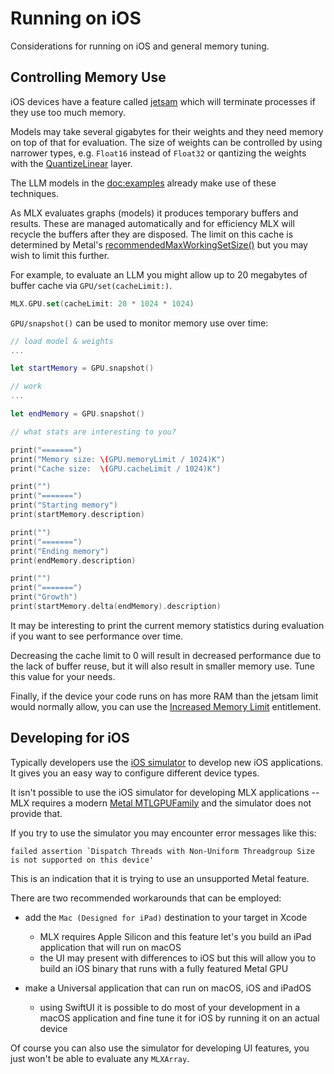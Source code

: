 # Running on iOS

Considerations for running on iOS and general memory tuning.

## Controlling Memory Use

iOS devices have a feature called [jetsam](https://developer.apple.com/documentation/xcode/identifying-high-memory-use-with-jetsam-event-reports) 
which will terminate processes if they use too much memory.

Models may take several gigabytes for their weights and they need memory on 
top of that for evaluation.  The size of weights can be controlled by using
narrower types, e.g. `Float16` instead of `Float32` or qantizing the weights with 
the [QuantizeLinear](https://swiftpackageindex.com/ml-explore/mlx-swift/main/documentation/mlxnn/quantizedlinear) layer.

The LLM models in the <doc:examples> already make use of these techniques.

As MLX evaluates graphs (models) it produces temporary buffers and results.
These are managed automatically and for efficiency MLX will recycle the
buffers after they are disposed.  The limit on this cache is determined by
Metal's [recommendedMaxWorkingSetSize()](https://developer.apple.com/documentation/metal/mtldevice/2369280-recommendedmaxworkingsetsize)
but you may wish to limit this further.

For example, to evaluate an LLM you might allow up to 20 megabytes of buffer cache via ``GPU/set(cacheLimit:)``.

```swift
MLX.GPU.set(cacheLimit: 20 * 1024 * 1024)
```

``GPU/snapshot()`` can be used to monitor memory use over time:

```swift
// load model & weights
...

let startMemory = GPU.snapshot()

// work
...

let endMemory = GPU.snapshot()

// what stats are interesting to you?

print("=======")
print("Memory size: \(GPU.memoryLimit / 1024)K")
print("Cache size:  \(GPU.cacheLimit / 1024)K")

print("")
print("=======")
print("Starting memory")
print(startMemory.description)

print("")
print("=======")
print("Ending memory")
print(endMemory.description)

print("")
print("=======")
print("Growth")
print(startMemory.delta(endMemory).description)
```

It may be interesting to print the current memory statistics during evaluation if
you want to see performance over time.

Decreasing the cache limit to 0 will result in decreased performance due to the
lack of buffer reuse, but it will also result in smaller memory use.
Tune this value for your needs.

Finally, if the device your code runs on has more RAM than the jetsam limit would
normally allow, you can use the [Increased Memory Limit](https://developer.apple.com/documentation/bundleresources/entitlements/com_apple_developer_kernel_increased-memory-limit) entitlement.

## Developing for iOS

Typically developers use the 
 [iOS simulator](https://developer.apple.com/documentation/xcode/running-your-app-in-simulator-or-on-a-device/) 
to develop new iOS applications.  It gives you an easy way to configure different
device types.

It isn't possible to use the iOS simulator for developing MLX applications -- MLX requires
a modern [Metal MTLGPUFamily](https://developer.apple.com/documentation/metal/mtlgpufamily)
and the simulator does not provide that.

If you try to use the simulator you may encounter error messages like this:

```
failed assertion `Dispatch Threads with Non-Uniform Threadgroup Size is not supported on this device'
```

This is an indication that it is trying to use an unsupported Metal feature.

There are two recommended workarounds that can be employed:

- add the `Mac (Designed for iPad)` destination to your target in Xcode
    - MLX requires Apple Silicon and this feature let's you build an iPad application that will run on macOS
    - the UI may present with differences to iOS but this will allow you to build an iOS binary that runs with a fully featured Metal GPU

- make a Universal application that can run on macOS, iOS and iPadOS
    - using SwiftUI it is possible to do most of your development in a macOS application and fine tune it for iOS by running it on an actual device

Of course you can also use the simulator for developing UI features, you just won't be 
able to evaluate any ``MLXArray``.
